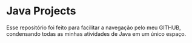 # Java Projects

Esse repositório foi feito para facilitar a navegação pelo meu GITHUB, condensando todas as minhas atividades de Java em um único espaço.
